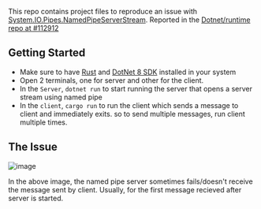 This repo contains project files to reproduce an issue with [System.IO.Pipes.NamedPipeServerStream](https://learn.microsoft.com/en-us/dotnet/api/system.io.pipes.namedpipeserverstream?view=net-9.0). Reported in the [Dotnet/runtime repo at #112912](https://github.com/dotnet/runtime/issues/112912)

## Getting Started
- Make sure to have [Rust](https://www.rust-lang.org/tools/install) and [DotNet 8 SDK](https://dotnet.microsoft.com/en-us/download/dotnet/8.0) installed in your system
- Open 2 terminals, one for server and other for the client.
- In the `Server`, `dotnet run` to start running the server that opens a server stream using named pipe
- In the `client`, `cargo run` to run the client which sends a message to client and immediately exits. so to send multiple messages, run client multiple times.

## The Issue

![image](https://github.com/user-attachments/assets/f3bf2045-3c69-44e2-a665-d3eb15446581)

In the above image, the named pipe server sometimes fails/doesn't receive the message sent by client. Usually, for the first message recieved after server is started.

